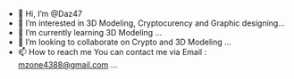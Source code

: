 - 👋 Hi, I’m @Daz47
- 👀 I’m interested in 3D Modeling, Cryptocurency and Graphic designing...
- 🌱 I’m currently learning 3D Modeling ...
- 💞️ I’m looking to collaborate on Crypto and 3D Modeling ...
- 📫 How to reach me You can contact me via Email : mzone4388@gmail.com ...

<!---
Daz47/Daz47 is a ✨ special ✨ repository because its `README.md` (this file) appears on your GitHub profile.
You can click the Preview link to take a look at your changes.
--->
